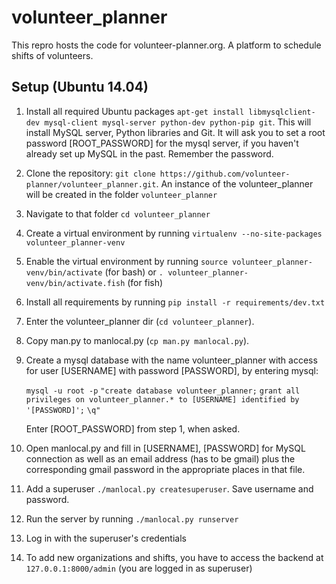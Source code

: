 # volunteer_planner
This repro hosts the code for volunteer-planner.org. A platform to schedule shifts of volunteers.


## Setup (Ubuntu 14.04)

1.  Install all required Ubuntu packages
    `apt-get install libmysqlclient-dev mysql-client mysql-server python-dev python-pip git`.
    This will install MySQL server, Python libraries and Git. It will ask you to set a root password [ROOT_PASSWORD]
    for the mysql server, if you haven't already set up MySQL in the past. Remember the password.
2.  Clone the repository: `git clone https://github.com/volunteer-planner/volunteer_planner.git`.
    An instance of the volunteer_planner will be created in the folder `volunteer_planner`
3.  Navigate to that folder `cd volunteer_planner`
4.  Create a virtual environment by running `virtualenv --no-site-packages volunteer_planner-venv`
5.  Enable the virtual environment by running `source volunteer_planner-venv/bin/activate` (for bash) or
    `. volunteer_planner-venv/bin/activate.fish` (for fish)
6.  Install all requirements by running `pip install -r requirements/dev.txt`
7.  Enter the volunteer_planner dir (`cd volunteer_planner`).
8.  Copy man.py to manlocal.py (`cp man.py manlocal.py`).
9.  Create a mysql database with the name volunteer_planner with access for user [USERNAME] with password [PASSWORD],
    by entering mysql:

    `mysql -u root -p`
    `"create database volunteer_planner;`
    `grant all privileges on volunteer_planner.* to [USERNAME] identified by '[PASSWORD]';`
    `\q"`

    Enter [ROOT_PASSWORD] from step 1, when asked.
10. Open manlocal.py and fill in [USERNAME], [PASSWORD] for MySQL connection as well as an email address
    (has to be gmail) plus the corresponding gmail password in the appropriate places in that file.
11. Add a superuser `./manlocal.py createsuperuser`. Save username and password.
12. Run the server by running `./manlocal.py runserver`
13. Log in with the superuser's credentials
14. To add new organizations and shifts, you have to access the backend at `127.0.0.1:8000/admin`
    (you are logged in as superuser)
